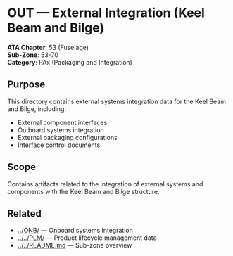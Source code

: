 # OUT — External Integration (Keel Beam and Bilge)

**ATA Chapter**: 53 (Fuselage)  
**Sub-Zone**: 53-70  
**Category**: PAx (Packaging and Integration)

## Purpose

This directory contains external systems integration data for the Keel Beam and Bilge, including:
- External component interfaces
- Outboard systems integration
- External packaging configurations
- Interface control documents

## Scope

Contains artifacts related to the integration of external systems and components with the Keel Beam and Bilge structure.

## Related

- [../ONB/](../ONB/) — Onboard systems integration
- [../../PLM/](../../PLM/) — Product lifecycle management data
- [../../README.md](../../README.md) — Sub-zone overview
